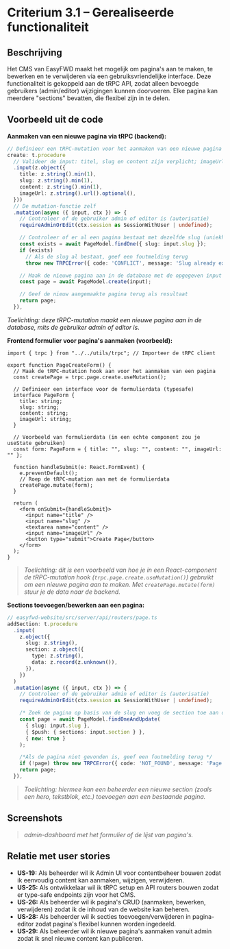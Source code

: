 # Criterium 3.1 – Gerealiseerde functionaliteit

## Beschrijving
Het CMS van EasyFWD maakt het mogelijk om pagina's aan te maken, te bewerken en te verwijderen via een gebruiksvriendelijke interface. Deze functionaliteit is gekoppeld aan de tRPC API, zodat alleen bevoegde gebruikers (admin/editor) wijzigingen kunnen doorvoeren. Elke pagina kan meerdere "sections" bevatten, die flexibel zijn in te delen.

## Voorbeeld uit de code

**Aanmaken van een nieuwe pagina via tRPC (backend):**
```ts
// Definieer een tRPC-mutation voor het aanmaken van een nieuwe pagina
create: t.procedure
  // Valideer de input: titel, slug en content zijn verplicht; imageUrl is optioneel
  .input(z.object({
    title: z.string().min(1),
    slug: z.string().min(1),
    content: z.string().min(1),
    imageUrl: z.string().url().optional(),
  }))
  // De mutation-functie zelf
  .mutation(async ({ input, ctx }) => {
    // Controleer of de gebruiker admin of editor is (autorisatie)
    requireAdminOrEdit(ctx.session as SessionWithUser | undefined);

    // Controleer of er al een pagina bestaat met dezelfde slug (uniekheid)
    const exists = await PageModel.findOne({ slug: input.slug });
    if (exists) 
      // Als de slug al bestaat, geef een foutmelding terug
      throw new TRPCError({ code: 'CONFLICT', message: 'Slug already exists' });

    // Maak de nieuwe pagina aan in de database met de opgegeven input
    const page = await PageModel.create(input);

    // Geef de nieuw aangemaakte pagina terug als resultaat
    return page;
  }),
```
*Toelichting: deze tRPC-mutation maakt een nieuwe pagina aan in de database, mits de gebruiker admin of editor is.*

**Frontend formulier voor pagina's aanmaken (voorbeeld):**
```tsx
import { trpc } from "../../utils/trpc"; // Importeer de tRPC client

export function PageCreateForm() {
  // Maak de tRPC-mutation hook aan voor het aanmaken van een pagina
  const createPage = trpc.page.create.useMutation();

  // Definieer een interface voor de formulierdata (typesafe)
  interface PageForm {
    title: string;
    slug: string;
    content: string;
    imageUrl: string;
  }

  // Voorbeeld van formulierdata (in een echte component zou je useState gebruiken)
  const form: PageForm = { title: "", slug: "", content: "", imageUrl: "" };

  function handleSubmit(e: React.FormEvent) {
    e.preventDefault();
    // Roep de tRPC-mutation aan met de formulierdata
    createPage.mutate(form);
  }

  return (
    <form onSubmit={handleSubmit}>
      <input name="title" />
      <input name="slug" />
      <textarea name="content" />
      <input name="imageUrl" />
      <button type="submit">Create Page</button>
    </form>
  );
}
```
> *Toelichting: dit is een voorbeeld van hoe je in een React-component de tRPC-mutation hook (`trpc.page.create.useMutation()`) gebruikt om een nieuwe pagina aan te maken. Met `createPage.mutate(form)` stuur je de data naar de backend.*

**Sections toevoegen/bewerken aan een pagina:**
```ts
// easyfwd-website/src/server/api/routers/page.ts
addSection: t.procedure
  .input(
    z.object({
      slug: z.string(),
      section: z.object({
        type: z.string(),
        data: z.record(z.unknown()),
      }),
    })
  )
  .mutation(async ({ input, ctx }) => {
    // Controleer of de gebruiker admin of editor is (autorisatie)
    requireAdminOrEdit(ctx.session as SessionWithUser | undefined);

    /* Zoek de pagina op basis van de slug en voeg de section toe aan de sections array*/
    const page = await PageModel.findOneAndUpdate(
      { slug: input.slug },
      { $push: { sections: input.section } },
      { new: true }
    );

    /*Als de pagina niet gevonden is, geef een foutmelding terug */
    if (!page) throw new TRPCError({ code: 'NOT_FOUND', message: 'Page not found' });
    return page;
  }),
```
>*Toelichting: hiermee kan een beheerder een nieuwe section (zoals een hero, tekstblok, etc.) toevoegen aan een bestaande pagina.*

## Screenshots
>*admin-dashboard met het formulier of de lijst van pagina's.*

## Relatie met user stories
- **US-19:** Als beheerder wil ik Admin UI voor contentbeheer bouwen zodat ik eenvoudig content kan aanmaken, wijzigen, verwijderen.
- **US-25:** Als ontwikkelaar wil ik tRPC setup en API routers bouwen zodat er type-safe endpoints zijn voor het CMS.
- **US-26:** Als beheerder wil ik pagina's CRUD (aanmaken, bewerken, verwijderen) zodat ik de inhoud van de website kan beheren.
- **US-28:** Als beheerder wil ik secties toevoegen/verwijderen in pagina-editor zodat pagina's flexibel kunnen worden ingedeeld.
- **US-29:** Als beheerder wil ik nieuwe pagina's aanmaken vanuit admin zodat ik snel nieuwe content kan publiceren. 